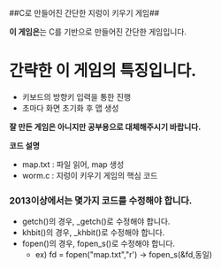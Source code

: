 ##C로 만들어진 간단한 지렁이 키우기 게임##

**이 게임은**는 C를 기반으로 만들어진 간단한 게임입니다.

# 간략한 이 게임의 특징입니다. #

- 키보드의 방향키 입력을 통한 진행
- 초마다 화면 초기화 후 맵 생성

**잘 만든 게임은 아니지만 공부용으로 대체해주시기 바랍니다.**

**코드 설명**

 - map.txt : 파일 읽어, map 생성
 - worm.c : 지렁이 키우기 게임의 핵심 코드
 

### 2013이상에서는 몇가지 코드를 수정해야 합니다. ###

- getch()의 경우, _getch()로 수정해야 합니다.
- khbit()의 경우, _khbit()로 수정해야 합니다.
- fopen()의 경우, fopen_s()로 수정해야 합니다.
	- ex) fd = fopen("map.txt","r') -> fopen_s(&fd,동일)
	
